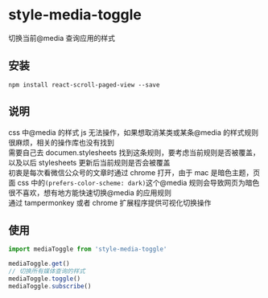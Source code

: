 # style-media-toggle

切换当前@media 查询应用的样式

## 安装

```
npm install react-scroll-paged-view --save
```

## 说明

css 中@media 的样式 js 无法操作，如果想取消某类或某条@media 的样式规则很麻烦，相关的操作库也没有找到  
需要自己去 documen.stylesheets 找到这条规则，要考虑当前规则是否被覆盖，以及以后 stylesheets 更新后当前规则是否会被覆盖  
初衷是每次看微信公众号的文章时通过 chrome 打开，由于 mac 是暗色主题，页面 css 中的`(prefers-color-scheme: dark)`这个@media 规则会导致网页为暗色很不喜欢，想有地方能快速切换@media 的应用规则  
通过 tampermonkey 或者 chrome 扩展程序提供可视化切换操作

## 使用

```js
import mediaToggle from 'style-media-toggle'

mediaToggle.get()
// 切换所有媒体查询的样式
mediaToggle.toggle()
mediaToggle.subscribe()
```
